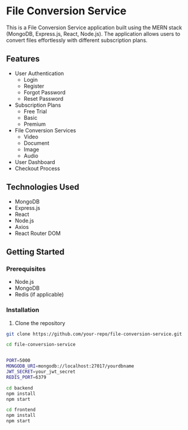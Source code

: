 # File Conversion Service

This is a File Conversion Service application built using the MERN stack (MongoDB, Express.js, React, Node.js). The application allows users to convert files effortlessly with different subscription plans. 

## Features

- User Authentication
  - Login
  - Register
  - Forgot Password
  - Reset Password
- Subscription Plans
  - Free Trial
  - Basic
  - Premium
- File Conversion Services
  - Video
  - Document
  - Image
  - Audio
- User Dashboard
- Checkout Process

## Technologies Used

- MongoDB
- Express.js
- React
- Node.js
- Axios
- React Router DOM


## Getting Started

### Prerequisites

- Node.js
- MongoDB
- Redis (if applicable)

### Installation

1. Clone the repository

```bash
git clone https://github.com/your-repo/file-conversion-service.git

cd file-conversion-service


PORT=5000
MONGODB_URI=mongodb://localhost:27017/yourdbname
JWT_SECRET=your_jwt_secret
REDIS_PORT=6379

cd backend
npm install
npm start

cd frontend
npm install
npm start



